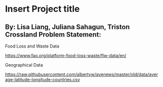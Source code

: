 #  Insert Project title
By: Lisa Liang, Juliana Sahagun, Triston Crossland
Problem Statement:
---
Food Loss and Waste Data

https://www.fao.org/platform-food-loss-waste/flw-data/en/


Geographical Data

https://raw.githubusercontent.com/albertyw/avenews/master/old/data/average-latitude-longitude-countries.csv